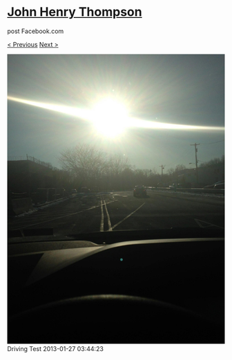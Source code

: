 # [John Henry Thompson](../README.md)
post Facebook.com

[< Previous](2013-01-27-1.md) [Next >](2013-01-27-3.md)

[![](../media/2013-01-27/Driving-Test.jpg)](../README.md)
Driving Test
2013-01-27 03:44:23